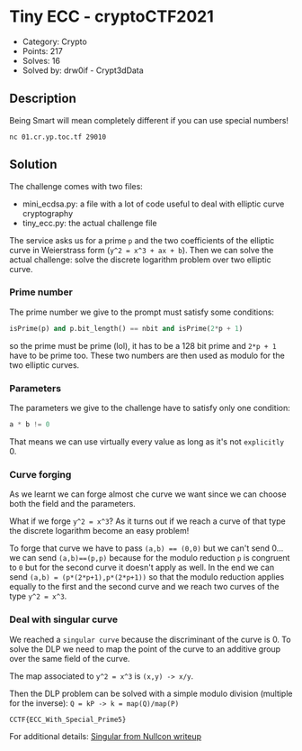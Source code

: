 # Tiny ECC - cryptoCTF2021

- Category: Crypto
- Points: 217
- Solves: 16
- Solved by: drw0if - Crypt3dData

## Description

Being Smart will mean completely different if you can use special numbers!

`nc 01.cr.yp.toc.tf 29010`

## Solution

The challenge comes with two files:
- mini_ecdsa.py: a file with a lot of code useful to deal with elliptic curve cryptography
- tiny_ecc.py: the actual challenge file


The service asks us for a prime `p` and the two coefficients of the elliptic curve in Weierstrass form (`y^2 = x^3 + ax + b`).
Then we can solve the actual challenge: solve the discrete logarithm problem over two elliptic curve.

### Prime number
The prime number we give to the prompt must satisfy some conditions:
```python
isPrime(p) and p.bit_length() == nbit and isPrime(2*p + 1)
```
so the prime must be prime (lol), it has to be a 128 bit prime and `2*p + 1` have to be prime too.
These two numbers are then used as modulo for the two elliptic curves.

### Parameters
The parameters we give to the challenge have to satisfy only one condition:
```python
a * b != 0
```

That means we can use virtually every value as long as it's not `explicitly` 0.

### Curve forging
As we learnt we can forge almost che curve we want since we can choose both the field and the parameters.

What if we forge `y^2 = x^3`?
As it turns out if we reach a curve of that type the discrete logarithm become an easy problem!

To forge that curve we have to pass `(a,b) == (0,0)` but we can't send 0... we can send `(a,b)==(p,p)` because for the modulo reduction `p` is congruent to `0` but for the second curve it doesn't apply as well.
In the end we can send `(a,b) = (p*(2*p+1),p*(2*p+1))` so that the modulo reduction applies equally to the first and the second curve and we reach two curves of the type `y^2 = x^3`.

### Deal with singular curve
We reached a `singular curve` because the discriminant of the curve is 0. To solve the DLP we need to map the point of the curve to an additive group over the same field of the curve.

The map associated to `y^2 = x^3` is `(x,y) -> x/y`.

Then the DLP problem can be solved with a simple modulo division (multiple for the inverse): `Q = kP -> k = map(Q)/map(P)`

```
CCTF{ECC_With_Special_Prime5}
```

For additional details:
[Singular from Nullcon writeup](https://gitlab.com/n0tsobad/ctf-writeups/tree/master/2019-02-01-nullcon/Singular)